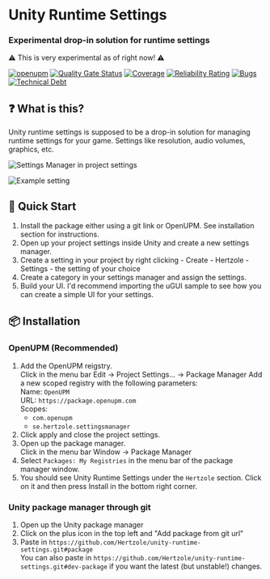# Unity Runtime Settings
### Experimental drop-in solution for runtime settings

⚠ This is very experimental as of right now! ⚠

[![openupm](https://img.shields.io/npm/v/se.hertzole.settingsmanager?label=openupm&registry_uri=https://package.openupm.com)](https://openupm.com/packages/se.hertzole.settingsmanager/)
[![Quality Gate Status](https://sonarcloud.io/api/project_badges/measure?project=unity-runtime-settings&metric=alert_status)](https://sonarcloud.io/summary/new_code?id=unity-runtime-settings)
[![Coverage](https://sonarcloud.io/api/project_badges/measure?project=unity-runtime-settings&metric=coverage)](https://sonarcloud.io/summary/new_code?id=unity-runtime-settings)
[![Reliability Rating](https://sonarcloud.io/api/project_badges/measure?project=unity-runtime-settings&metric=reliability_rating)](https://sonarcloud.io/summary/new_code?id=unity-runtime-settings)
[![Bugs](https://sonarcloud.io/api/project_badges/measure?project=unity-runtime-settings&metric=bugs)](https://sonarcloud.io/summary/new_code?id=unity-runtime-settings)
[![Technical Debt](https://sonarcloud.io/api/project_badges/measure?project=unity-runtime-settings&metric=sqale_index)](https://sonarcloud.io/summary/new_code?id=unity-runtime-settings)

## ❓ What is this?

Unity runtime settings is supposed to be a drop-in solution for managing runtime settings for your game. Settings like
resolution, audio volumes, graphics, etc. 

![Settings Manager in project settings](https://i.imgur.com/rvus6eV.png)

![Example setting](https://i.imgur.com/7znry27.png)

## 🔨 Quick Start

1. Install the package either using a git link or OpenUPM. See installation section for instructions.
2. Open up your project settings inside Unity and create a new settings manager.
3. Create a setting in your project by right clicking - Create - Hertzole - Settings - the setting of your choice
4. Create a category in your settings manager and assign the settings.
5. Build your UI. I'd recommend importing the uGUI sample to see how you can create a simple UI for your settings.

## 📦 Installation

### OpenUPM (Recommended)
1. Add the OpenUPM reigstry.   
   Click in the menu bar Edit → Project Settings... → Package Manager
   Add a new scoped registry with the following parameters:  
   Name: `OpenUPM`  
   URL: `https://package.openupm.com`  
   Scopes:  
   - `com.openupm`  
   - `se.hertzole.settingsmanager`
2. Click apply and close the project settings.
3. Open up the package manager.  
   Click in the menu bar Window → Package Manager
4. Select `Packages: My Registries` in the menu bar of the package manager window.
5. You should see Unity Runtime Settings under the `Hertzole` section. Click on it and then press Install in the bottom right corner.

### Unity package manager through git
1. Open up the Unity package manager
2. Click on the plus icon in the top left and "Add package from git url"
3. Paste in `https://github.com/Hertzole/unity-runtime-settings.git#package`  
   You can also paste in `https://github.com/Hertzole/unity-runtime-settings.git#dev-package` if you want the latest (but unstable!) changes.
